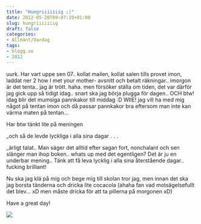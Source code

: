 ```yaml
---
title: "Hungriiiiiiig ;|"
date: 2012-05-28T09:07:19+01:00
slug: hungriiiiiiig
draft: false
categories:
- Allmänt/Vardag
tags:
- blogg.se
- 2012
---
```

uurk. Har vart uppe sen 07.. kollat mailen, kollat salen tills provet imon, laddat ner 2 how I met your mother- avsnitt och betalt räkningar.. imorgon är det tenta.. jag är trött. haha. men försöker ställa om tiden, det var därför jag gick upp så tidigt idag.. snart ska jag börja plugga för dagen.. OCH btw! idag blir det mumsiga pannkakor till middag :D WIIE! jag vill ha med mig något på tentan imon och då passar pannkakor bra eftersom man inte kan värma maten på tentan...  
  
Har btw tänkt lite på meningen  
  
_och så de levde lyckliga i alla sina dagar . . .  
  
_ärligt talat.. Man säger det alltid efter sagan fort, nonchalant och sen slänger man ihop boken.. whats up med det egentligen? Det är ju en underbar mening.. Tänk att få leva lycklig i alla sina återstående dagar.. fucking brilliant!  
  
Nu ska jag klä på mig och bege mig till skolan tror jag, men innan det ska jag borsta tänderna och dricka lite cocacola (ahaha fan vad motsägelsefullt det blev... xD men måste dricka för att ta pillerna på morgonen xD)  
  
Have a great day!  
  
![](/assets/images/blogg.se/dsc05603_204370804.jpg)